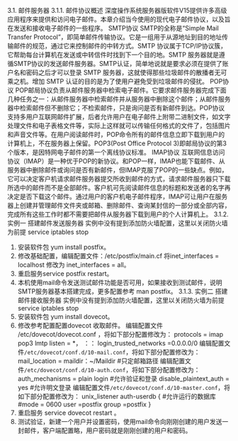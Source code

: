 3.1. 邮件服务器
3.1.1. 邮件协议概述
深度操作系统服务器版软件V15提供许多高级应用程序来提供和访问电子邮件。本章介绍当今使用的现代电子邮件协议，以及旨在发送和接收电子邮件的一些程序。
SMTP协议
SMTP的全称是“Simple Mail Transfer Protocol”，即简单邮件传输协议。它是一组用于从源地址到目的地址传输邮件的规范，通过它来控制邮件的中转方式。SMTP 协议属于TCP/IP协议簇，它帮助每台计算机在发送或中转信件时找到下一个目的地。SMTP 服务器就是遵循SMTP协议的发送邮件服务器。SMTP认证，简单地说就是要求必须在提供了账户名和密码之后才可以登录 SMTP 服务器，这就使得那些垃圾邮件的散播者无可乘之机。增加 SMTP 认证的目的是为了使用户避免受到垃圾邮件的侵扰。
POP协议
POP邮局协议负责从邮件服务器中检索电子邮件。它要求邮件服务器完成下面几种任务之一：从邮件服务器中检索邮件并从服务器中删除这个邮件；从邮件服务器中检索邮件但不删除它；不检索邮件，只是询问是否有新邮件到达。POP协议支持多用户互联网邮件扩展，后者允许用户在电子邮件上附带二进制文件，如文字处理文件和电子表格文件等，实际上这样就可以传输任何格式的文件了，包括图片和声音文件等。在用户阅读邮件时，POP命令所有的邮件信息立即下载到用户的计算机上，不在服务器上保留。POP3(Post Office Protocol 3)即邮局协议的第3个版本，是因特网电子邮件的第一个离线协议标准。
IMAP协议
互联网信息访问协议（IMAP）是一种优于POP的新协议。和POP一样，IMAP也能下载邮件、从服务器中删除邮件或询问是否有新邮件，但IMAP克服了POP的一些缺点。例如，它可以决定客户机请求邮件服务器提交所收到邮件的方式，请求邮件服务器只下载所选中的邮件而不是全部邮件。客户机可先阅读邮件信息的标题和发送者的名字再决定是否下载这个邮件。通过用户的客户机电子邮件程序，IMAP可让用户在服务器上创建并管理邮件文件夹或邮箱、删除邮件、查询某封信的一部分或全部内容，完成所有这些工作时都不需要把邮件从服务器下载到用户的个人计算机上。
3.1.2. 实例一 搭建邮件发送服务器
    实例中没有提到添加防火墙配置，这里以关闭防火墙为前提 service iptables stop
1. 安装软件包 yum install postfix。
2. 修改基础配置，编辑配置文件：/etc/postfix/main.cf 将inet_interfaces = localhost 修改为 inet_interfaces = all。
3. 重启服务service postfix restart。
4. 本机使用mail命令发送测试邮件功能是否可用，如果接收到测试邮件，说明SMTP服务器基本搭建完成，更多配置参考 man postfix。
3.1.3. 实例二 搭建邮件接收服务器
实例中没有提到添加防火墙配置，这里以关闭防火墙为前提 service iptables stop
1. 安装软件包 yum install dovecot。
2. 修改参考配置配置dovecot 收取邮件。
编辑配置文件 /etc/dovecot/dovecot.conf ，将如下部分配置修改为：
protocols = imap pop3 lmtp
listen = *， ：：
login_trusted_networks =0.0.0.0/0
编辑配置文件`/etc/dovecot/conf.d/10-mail.conf`，将如下部分配置修改为：
mail_location = maildir：~/Maildir #只定邮箱路径
编辑配置文件`/etc/dovecot/conf.d/10-auth.conf`，将如下部分配置修改为：
auth_mechanisms = plain login    #允许验证和登录
disable_plaintext_auth = yes     #允许明文登录
编辑配置文件`/etc/dovecot/conf.d/10-master.conf`，将如下部分配置修改为：
unix_listener auth-userdb {     #允许运行的数据库
    #mode = 0600
    user =postfix
    group =postfix
  }
3. 重启服务 service dovecot restart 。
4. 测试验证，新建一个用户并设置密码，使用mail命令向刚刚创建的用户发送一封邮件，客户端配置略，用户密码就是刚刚创建的用户和密码。
